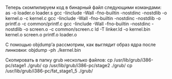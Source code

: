 Теперь скомпилируем код в бинарный файл следующими командами:
    as -o loader.o loader.s
    gcc -Iinclude -Wall -fno-builtin -nostdinc -nostdlib -o kernel.o -c kernel.c
    gcc -Iinclude -Wall -fno-builtin -nostdinc -nostdlib -o printf.o -c common/printf.c
    gcc -Iinclude -Wall -fno-builtin -nostdinc -nostdlib -o screen.o -c common/screen.c
    ld -T linker.ld -o kernel.bin kernel.o screen.o printf.o loader.o

С помощью objdump’а рассмотрим, как выглядит образ ядра после линковки:
    objdump -ph ./kernel.bin


Скопировать в папку grub несколько файлов:
cp /usr/lib/grub/i386-pc/stage1 ./grub/
cp /usr/lib/grub/i386-pc/stage2 ./grub/
cp /usr/lib/grub/i386-pc/fat_stage1_5 ./grub/